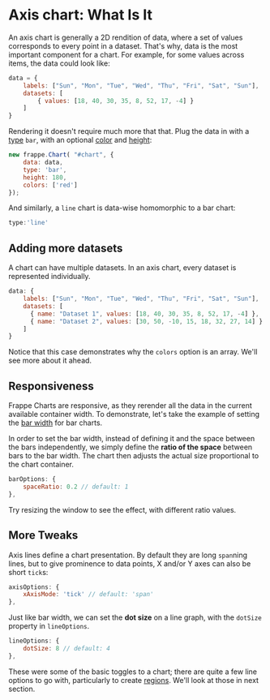 
# Axis chart: What Is It

An axis chart is generally a 2D rendition of data, where a set of values corresponds to every point in a dataset. That's why, data is the most important component for a chart. For example, for some values across items, the data could look like:
```js
data = {
	labels: ["Sun", "Mon", "Tue", "Wed", "Thu", "Fri", "Sat", "Sun"],
	datasets: [
		{ values: [18, 40, 30, 35, 8, 52, 17, -4] }
	]
}
```

Rendering it doesn't require much more that that. Plug the data in with a [type]() `bar`, with an optional [color]() and [height]():

```js
new frappe.Chart( "#chart", {
    data: data,
    type: 'bar',
    height: 180,
    colors: ['red']
});
```
<project-demo
    data="0"
    v-bind:config="{ type: 'bar', height: 180, colors:['red'] }">
</project-demo>


And similarly, a `line` chart is data-wise homomorphic to a bar chart:

```js
type:'line'
```
<project-demo
    data="0"
    v-bind:config="{ type: 'line', height: 180, colors:['red'] }">
</project-demo>


## Adding more datasets

A chart can have multiple datasets. In an axis chart, every dataset is represented individually.

```js
data: {
    labels: ["Sun", "Mon", "Tue", "Wed", "Thu", "Fri", "Sat", "Sun"],
    datasets: [
      { name: "Dataset 1", values: [18, 40, 30, 35, 8, 52, 17, -4] },
      { name: "Dataset 2", values: [30, 50, -10, 15, 18, 32, 27, 14] }
    ]
}
```
Notice that this case demonstrates why the `colors` option is an array. We'll see more about it ahead.
<project-demo data="1" v-bind:config="{
        type: 'line',
        height: 200,
        colors:['green', 'light-green']
    }"
    v-bind:options="[
        {
            name: 'type',
            path: ['type'],
            type: 'String',
            states: { 'Line': 'line', 'Bar': 'bar' },
            activeState: 'Mixed'
        }
    ]">
</project-demo>


## Responsiveness

Frappe Charts are responsive, as they rerender all the data in the current available container width. To demonstrate, let's take the example of setting the [bar width]() for bar charts.

In order to set the bar width, instead of defining it and the space between the bars independently, we simply define the <b>ratio of the space</b> between bars to the bar width. The chart then adjusts the actual size proportional to the chart container.

```js
barOptions: {
	spaceRatio: 0.2 // default: 1
},
```
Try resizing the window to see the effect, with different ratio values.

<project-demo data="2" v-bind:config="{
        type: 'bar',
        height: 180,
        colors: ['orange'],
        barOptions: { spaceRatio: 0.2 },
    }"
    v-bind:options="[
        {
            name: 'spaceRatio',
            path: ['barOptions', 'spaceRatio'],
            type: 'number',
            numberOptions: { min: 0.1, max: 1.9, step: 0.1 },
            activeState: 0.2
        }
    ]">
</project-demo>


## More Tweaks

Axis lines define a chart presentation. By default they are long `span`ning lines, but to give prominence to data points, X and/or Y axes can also be short `tick`s:

```js
axisOptions: {
	xAxisMode: 'tick' // default: 'span'
},
```
<project-demo
    data="2"
    v-bind:config="{
        type: 'bar',
        height: 180,
        colors:['blue'],
        axisOptions: { xAxisMode: 'tick' }
    }">
</project-demo>


Just like bar width, we can set the <b>dot size</b> on a line graph, with the `dotSize` property in `lineOptions`.

```js
lineOptions: {
	dotSize: 8 // default: 4
},
```
<project-demo data="1" v-bind:config="{
        type: 'line',
        height: 240,
        colors:['orange'],
        axisOptions: { xAxisMode: 'tick' },
        lineOptions: { dotSize: 8 }
    }"
    v-bind:options="[
        {
            name: 'dotSize',
            path: ['lineOptions', 'dotSize'],
            type: 'number',
            numberOptions: { min: 3, max: 10, step: 1 },
            activeState: 8
        }
    ]">
</project-demo>


These were some of the basic toggles to a chart; there are quite a few line options to go with, particularly to create [regions](). We'll look at those in next section.
